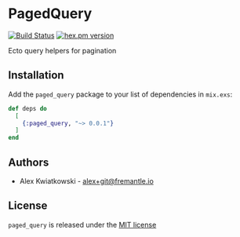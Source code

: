 # PagedQuery
[![Build Status](https://github.com/fremantle-industries/paged_query/workflows/test/badge.svg?branch=main)](https://github.com/fremantle-industries/paged_query/actions?query=workflow%3Atest)
[![hex.pm version](https://img.shields.io/hexpm/v/paged_query.svg?style=flat)](https://hex.pm/packages/paged_query)

Ecto query helpers for pagination

## Installation

Add the `paged_query` package to your list of dependencies in `mix.exs`:

```elixir
def deps do
  [
    {:paged_query, "~> 0.0.1"}
  ]
end
```

## Authors

- Alex Kwiatkowski - alex+git@fremantle.io

## License

`paged_query` is released under the [MIT license](./LICENSE)
